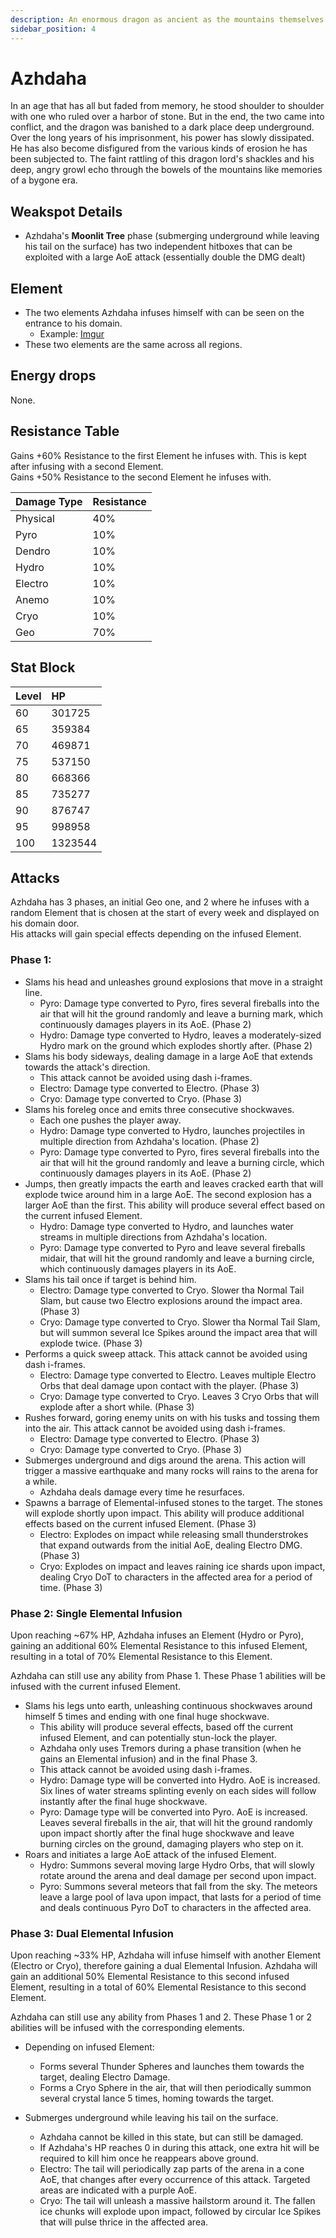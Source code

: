```yaml
---
description: An enormous dragon as ancient as the mountains themselves.
sidebar_position: 4
---
```


# Azhdaha

In an age that has all but faded from memory, he stood shoulder to shoulder with one who ruled over a harbor of stone. But in the end, the two came into conflict, and the dragon was banished to a dark place deep underground. Over the long years of his imprisonment, his power has slowly dissipated. He has also become disfigured from the various kinds of erosion he has been subjected to. The faint rattling of this dragon lord's shackles and his deep, angry growl echo through the bowels of the mountains like memories of a bygone era.

## Weakspot Details

* Azhdaha's **Moonlit Tree** phase (submerging underground while leaving his tail on the surface) has two independent hitboxes that can be exploited with a large AoE attack (essentially double the DMG dealt)

## Element

* The two elements Azhdaha infuses himself with can be seen on the entrance to his domain.
  * Example: [Imgur](https://imgur.com/a/Li7HHM4)
* These two elements are the same across all regions.

## Energy drops

None.

## Resistance Table

Gains +60% Resistance to the first Element he infuses with. This is kept after infusing with a second Element.  
Gains +50% Resistance to the second Element he infuses with.

| Damage Type | Resistance |
| :---------- | :--------- |
| Physical    | 40%        |
| Pyro        | 10%        |
| Dendro      | 10%        |
| Hydro       | 10%        |
| Electro     | 10%        |
| Anemo       | 10%        |
| Cryo        | 10%        |
| Geo         | 70%        |

## Stat Block

| Level | HP      |
| :---- | :------ |
| 60    | 301725  |
| 65    | 359384  |
| 70    | 469871  |
| 75    | 537150  |
| 80    | 668366  |
| 85    | 735277  |
| 90    | 876747  |
| 95    | 998958  |
| 100   | 1323544 |

## Attacks

Azhdaha has 3 phases, an initial Geo one, and 2 where he infuses with a random Element that is chosen at the start of every week and displayed on his domain door.  
His attacks will gain special effects depending on the infused Element.

### Phase 1:

* Slams his head and unleashes ground explosions that move in a straight line.
  * Pyro: Damage type converted to Pyro, fires several fireballs into the air that will hit the ground randomly and leave a burning mark, which continuously damages players in its AoE. (Phase 2)
  * Hydro: Damage type converted to Hydro, leaves a moderately-sized Hydro mark on the ground which explodes shortly after. (Phase 2)
* Slams his body sideways, dealing damage in a large AoE that extends towards the attack's direction.
  * This attack cannot be avoided using dash i-frames.
  * Electro: Damage type converted to Electro. (Phase 3)
  * Cryo: Damage type converted to Cryo. (Phase 3)
* Slams his foreleg once and emits three consecutive shockwaves.
  * Each one pushes the player away.
  * Hydro: Damage type converted to Hydro, launches projectiles in multiple direction from Azhdaha's location. (Phase 2)
  * Pyro: Damage type converted to Pyro, fires several fireballs into the air that will hit the ground randomly and leave a burning circle, which continuously damages players in its AoE. (Phase 2)
* Jumps, then greatly impacts the earth and leaves cracked earth that will explode twice around him in a large AoE. The second explosion has a larger AoE than the first. This ability will produce several effect based on the current infused Element.
  * Hydro: Damage type converted to Hydro, and launches water streams in multiple directions from Azhdaha's location.
  * Pyro: Damage type converted to Pyro and leave several fireballs midair, that will hit the ground randomly and leave a burning circle, which continuously damages players in its AoE.
* Slams his tail once if target is behind him.
  * Electro: Damage type converted to Cryo. Slower tha Normal Tail Slam, but cause two Electro explosions around the impact area. (Phase 3)
  * Cryo: Damage type converted to Cryo. Slower tha Normal Tail Slam, but will summon several Ice Spikes around the impact area that will explode twice. (Phase 3)
* Performs a quick sweep attack. This attack cannot be avoided using dash i-frames.
  * Electro: Damage type converted to Electro. Leaves multiple Electro Orbs that deal damage upon contact with the player. (Phase 3)
  * Cryo: Damage type converted to Cryo. Leaves 3 Cryo Orbs that will explode after a short while. (Phase 3)
* Rushes forward, goring enemy units on with his tusks and tossing them into the air. This attack cannot be avoided using dash i-frames.
  * Electro: Damage type converted to Electro. (Phase 3)
  * Cryo: Damage type converted to Cryo. (Phase 3)
* Submerges underground and digs around the arena. This action will trigger a massive earthquake and many rocks will rains to the arena for a while.
  * Azhdaha deals damage every time he resurfaces.
* Spawns a barrage of Elemental-infused stones to the target. The stones will explode shortly upon impact. This ability will produce additional effects based on the current infused Element. (Phase 3)
  * Electro: Explodes on impact while releasing small thunderstrokes that expand outwards from the initial AoE, dealing Electro DMG. (Phase 3)
  * Cryo: Explodes on impact and leaves raining ice shards upon impact, dealing Cryo DoT to characters in the affected area for a period of time. (Phase 3)

### Phase 2: Single Elemental Infusion

Upon reaching ~67% HP, Azhdaha infuses an Element (Hydro or Pyro), gaining an additional 60% Elemental Resistance to this infused Element, resulting in a total of 70% Elemental Resistance to this Element.

Azhdaha can still use any ability from Phase 1. These Phase 1 abilities will be infused with the current infused Element.

* Slams his legs unto earth, unleashing continuous shockwaves around himself 5 times and ending with one final huge shockwave.
  * This ability will produce several effects, based off the current infused Element, and can potentially stun-lock the player.
  * Azhdaha only uses Tremors during a phase transition (when he gains an Elemental infusion) and in the final Phase 3.
  * This attack cannot be avoided using dash i-frames.
  * Hydro: Damage type will be converted into Hydro. AoE is increased. Six lines of water streams splinting evenly on each sides will follow instantly after the final huge shockwave.
  * Pyro: Damage type will be converted into Pyro. AoE is increased. Leaves several fireballs in the air, that will hit the ground randomly upon impact shortly after the final huge shockwave and leave burning circles on the ground, damaging players who step on it.
* Roars and initiates a large AoE attack of the infused Element.
  * Hydro: Summons several moving large Hydro Orbs, that will slowly rotate around the arena and deal damage per second upon impact.
  * Pyro: Summons several meteors that fall from the sky. The meteors leave a large pool of lava upon impact, that lasts for a period of time and deals continuous Pyro DoT to characters in the affected area.

### Phase 3: Dual Elemental Infusion

Upon reaching ~33% HP, Azhdaha will infuse himself with another Element (Electro or Cryo), therefore gaining a dual Elemental Infusion. Azhdaha will gain an additional 50% Elemental Resistance to this second infused Element, resulting in a total of 60% Elemental Resistance to this second Element.

Azhdaha can still use any ability from Phases 1 and 2. These Phase 1 or 2 abilities will be infused with the corresponding elements.

* Depending on infused Element:

  * Forms several Thunder Spheres and launches them towards the target, dealing Electro Damage.
  * Forms a Cryo Sphere in the air, that will then periodically summon several crystal lance 5 times, homing towards the target.

* Submerges underground while leaving his tail on the surface.
  * Azhdaha cannot be killed in this state, but can still be damaged.
  * If Azhdaha's HP reaches 0 in during this attack, one extra hit will be required to kill him once he reappears above ground.
  * Electro: The tail will periodically zap parts of the arena in a cone AoE, that changes after every occurrence of this attack. Targeted areas are indicated with a purple AoE.
  * Cryo: The tail will unleash a massive hailstorm around it. The fallen ice chunks will explode upon impact, followed by circular Ice Spikes that will pulse thrice in the affected area.
